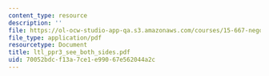 ```yaml
---
content_type: resource
description: ''
file: https://ol-ocw-studio-app-qa.s3.amazonaws.com/courses/15-667-negotiation-and-conflict-management-spring-2001/70052bdcf13a7ce1e99067e562044a2c_ltl_ppr3_see_both_sides.pdf
file_type: application/pdf
resourcetype: Document
title: ltl_ppr3_see_both_sides.pdf
uid: 70052bdc-f13a-7ce1-e990-67e562044a2c
---
```

